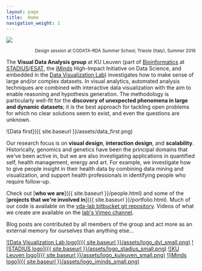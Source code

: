 ```yaml
---
layout: page
title:  Home
navigation_weight: 1
---
```

<img src="{{site.baseurl}}/assets/datatrieste.jpg"/>
<p align="right"><small>Design session at CODATA-RDA Summer School, Trieste (Italy), Summer 2016</small></p>

<!-- <img style="float: left;" width="100" style="float:left; margin: 0px 10px 10px 0px;" src="{{ site.baseurl }}/assets/vda-lab_logo.png"> -->
The **Visual Data Analysis group** at KU Leuven (part of [Bioinformatics](http://www.esat.kuleuven.be/bioinformatics/) at [STADIUS](href=http://www.esat.kuleuven.be/stadius/)/[ESAT](http://www.esat.kuleuven.be/), the [iMinds](http://www.iminds.be) High-Impact Initiative on Data Science, and embedded in the [Data Visualization Lab](http://datavislab.org)) investigates how to make sense of large and/or complex datasets. In visual analytics, automated analysis techniques are combined with interactive data visualization with the aim to enable reasoning and hypothesis generation. The methodology is particularly well-fit for the **discovery of unexpected phenomena in large and dynamic datasets**; it is the best approach for tackling open problems for which no clear solutions seem to exist, and even the questions are unknown.

![Data first]({{ site.baseurl }}/assets/data_first.png)

Our research focus is on **visual design**, **interaction design**, and **scalability**. Historically, genomics and genetics have been the principal domains that we've been active in, but we are also investigating applications in quantified self, health management, energy and art. For example, we investigate how to give people insight in their health data by combining data mining and visualization, and support health professionals in identifying people who require follow-up.

Check out [**who we are**]({{ site.baseurl }}/people.html) and some of the [**projects that we're involved in**]({{ site.baseurl }}/portfolio.html). Much of our code is available on the [vda-lab bitbucket git repository](http://bitbucket.org/vda-lab). Videos of what we create are available on the [lab's Vimeo channel](https://vimeo.com/channels/879988).

Blog posts are contributed by all members of the group and act more as an external memory for ourselves than anything else...

[![Data Visualization Lab logo]({{ site.baseurl }}/assets/logo_dvl_small.png)](http://datavislab.org)
[![STADIUS logo]({{ site.baseurl }}/assets/logo_stadius_small.png)](http://esat.kuleuven.be/stadius)
[![KU Leuven logo]({{ site.baseurl }}/assets/logo_kuleuven_small.png)](http://www.kuleuven.be)
[![iMinds logo]({{ site.baseurl }}/assets/logo_iminds_small.png)](http://www.iminds.be)
